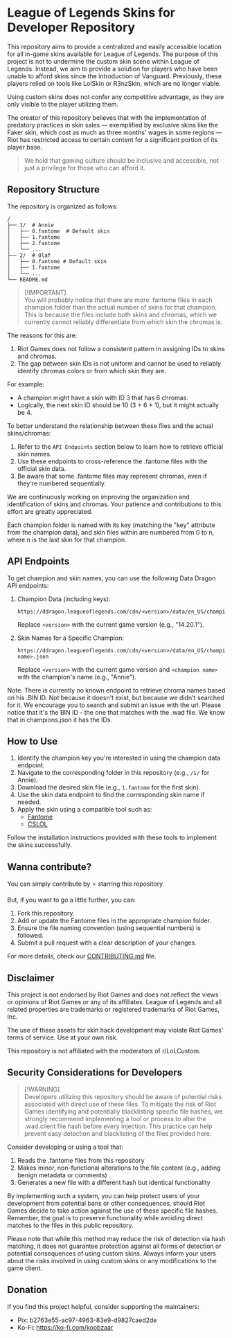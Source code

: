 # League of Legends Skins for Developer Repository

This repository aims to provide a centralized and easily accessible location for all in-game skins available for League of Legends. The purpose of this project is not to undermine the custom skin scene within League of Legends. Instead, we aim to provide a solution for players who have been unable to afford skins since the introduction of Vanguard. Previously, these players relied on tools like LolSkin or R3nzSkin, which are no longer viable.

Using custom skins does not confer any competitive advantage, as they are only visible to the player utilizing them. 

The creator of this repository believes that with the implementation of predatory practices in skin sales — exemplified by exclusive skins like the Faker skin, which cost as much as three months' wages in some regions — Riot has restricted access to certain content for a significant portion of its player base. 

> We hold that gaming culture should be inclusive and accessible, not just a privilege for those who can afford it.

## Repository Structure

The repository is organized as follows:

```
/
├── 1/  # Annie
│   ├── 0.fantome  # Default skin
│   ├── 1.fantome 
│   ├── 2.fantome
│   └── ...
├── 2/  # Olaf
│   ├── 0.fantome # Default skin
│   ├── 1.fantome
│   └── ...
└── README.md
```

> [!IMPORTANT]\
> You will probably notice that there are more .fantome files in each champion folder than the actual number of skins for that champion. This is because the files include both skins and chromas, which we currently cannot reliably differentiate from which skin the chromas is.

The reasons for this are:

1. Riot Games does not follow a consistent pattern in assigning IDs to skins and chromas.
2. The gap between skin IDs is not uniform and cannot be used to reliably identify chromas colors or from which skin they are.

For example:
- A champion might have a skin with ID 3 that has 6 chromas.
- Logically, the next skin ID should be 10 (3 + 6 + 1), but it might actually be 4.

To better understand the relationship between these files and the actual skins/chromas:

1. Refer to the `API Endpoints` section below to learn how to retrieve official skin names.
2. Use these endpoints to cross-reference the .fantome files with the official skin data.
3. Be aware that some .fantome files may represent chromas, even if they're numbered sequentially.

We are continuously working on improving the organization and identification of skins and chromas. Your patience and contributions to this effort are greatly appreciated.

Each champion folder is named with its key (matching the "key" attribute from the champion data), and skin files within are numbered from 0 to n, where n is the last skin for that champion.

## API Endpoints

To get champion and skin names, you can use the following Data Dragon API endpoints:

1. Champion Data (including keys):
   ```
   https://ddragon.leagueoflegends.com/cdn/<version>/data/en_US/champion.json
   ```
   Replace `<version>` with the current game version (e.g., "14.20.1").

2. Skin Names for a Specific Champion:
   ```
   https://ddragon.leagueoflegends.com/cdn/<version>/data/en_US/champion/<champion name>.json
   ```
   Replace `<version>` with the current game version and `<champion name>` with the champion's name (e.g., "Annie").

Note: There is currently no known endpoint to retrieve chroma names based on his .BIN ID. Not because it doesn't exist, but because we didn't searched for it. We encourage you to search and submit an issue with the url. Please notice that it's the BIN ID - the one that matches with the .wad file. We know that in champions.json it has the IDs. 

## How to Use

1. Identify the champion key you're interested in using the champion data endpoint.
2. Navigate to the corresponding folder in this repository (e.g., `/1/` for Annie).
3. Download the desired skin file (e.g., `1.fantome` for the first skin).
4. Use the skin data endpoint to find the corresponding skin name if needed.
5. Apply the skin using a compatible tool such as:
   - [Fantome](https://github.com/LeagueToolkit/fantome)
   - [CSLOL](https://github.com/LeagueToolkit/cslol-manager)

Follow the installation instructions provided with these tools to implement the skins successfully.

## Wanna contribute?

You can simply contribute by ⭐ starring this repository. 

But, if you want to go a little further, you can:

1. Fork this repository.
2. Add or update the Fantome files in the appropriate champion folder.
3. Ensure the file naming convention (using sequential numbers) is followed.
4. Submit a pull request with a clear description of your changes.

For more details, check our [CONTRIBUTING.md](CONTRIBUTING.md) file.

## Disclaimer

This project is not endorsed by Riot Games and does not reflect the views or opinions of Riot Games or any of its affiliates. League of Legends and all related properties are trademarks or registered trademarks of Riot Games, Inc.

The use of these assets for skin hack development may violate Riot Games' terms of service. Use at your own risk.

This repository is not affiliated with the moderators of r/LoLCustom.

## Security Considerations for Developers

> [!WARNING]\
> Developers utilizing this repository should be aware of potential risks associated with direct use of these files. To mitigate the risk of Riot Games identifying and potentially blacklisting specific file hashes, we strongly recommend implementing a tool or process to alter the .wad.client file hash before every injection. This practice can help prevent easy detection and blacklisting of the files provided here.

Consider developing or using a tool that:
1. Reads the .fantome files from this repository
2. Makes minor, non-functional alterations to the file content (e.g., adding benign metadata or comments)
3. Generates a new file with a different hash but identical functionality

By implementing such a system, you can help protect users of your development from potential bans or other consequences, should Riot Games decide to take action against the use of these specific file hashes. Remember, the goal is to preserve functionality while avoiding direct matches to the files in this public repository.

Please note that while this method may reduce the risk of detection via hash matching, it does not guarantee protection against all forms of detection or potential consequences of using custom skins. Always inform your users about the risks involved in using custom skins or any modifications to the game client.

## Donation

If you find this project helpful, consider supporting the maintainers:

- Pix: b2763e55-ac97-4963-83e9-d9827caed2de
- Ko-Fi: https://ko-fi.com/koobzaar
